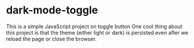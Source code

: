 # dark-mode-toggle
This is a simple JavaScript project on toggle button 
One cool thing about this project is that the theme (either light or dark)
is persisted even after we reload the page or close the browser.
 
